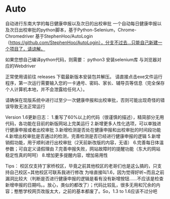 # Auto
自动进行东南大学的每日健康申报以及次日的出校审批
一个自动每日健康申报以及次日出校审批的python脚本，基于Python-Selenium，Chrome-Chromedriver
基于StephenHoo/AutoLogin（https://github.com/StephenHoo/AutoLogin），分支不过去…只能自己新建一个项目了，请谅解。

如果您想自己编译python代码，则需要：
python3
安装selenium库
与浏览器对应的Webdriver

正常使用请前往 releases 下载最新版本安装包并解压。
请直接点击exe文件运行程序，第一次运行需要输入您的一卡通号、密码、家长、辅导员等信息（完全保存个人计算机本地，并不会泄露给任何人）。

请确保在现版系统中进行过至少一次健康申报和出校审批，否则可能出现奇怪的错误导致无法正常运行

Version 1.6更新日志：
1.重写了60%以上的代码（很谨慎的描述），精简部分无用代码，各功能在目前的新版网站上完美运行
2.新增更多人性化选项，可以单独进行健康申报或者出校审批
3.新增检测是否处在健康申报和出校审批的时间段功能
4.新增出校审批是否通过的检测，完善检测是否已经进行健康申报的逻辑
5.新增销假功能，用于顺利进行出校审批（2天前新改版的内容，无语）
6.完善每日体温参数；可自定义请假理由
7.完善申报失败，网站故障时的提醒功能（东大的网站稳定性真的呵呵）
8.增加更多提醒内容，增加易用性

Tips：
校区仅支持丁家桥校区，毕竟之前其他校区的老哥们也是这么搞的，只支持自己校区~其他校区可联系我进行修改
为啥直接叫1.6，因为觉得好听~而且之前漏洞比较大（判断是否进行健康申报的逻辑是看有没有新增按钮……不应该是检查新增申报的日期吗。。放心，类似的都改了）；代码比较乱，很多无用和冗余的内容；憨憨学校网页改版太大，之前的基本都废了。So，1.3 to 1.6应该不过分吧
